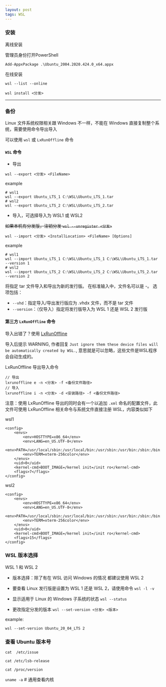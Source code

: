 ```yaml
---
layout: post
tags: WSL
---
```

### 安装

离线安装

管理员身份打开PowerShell
```
Add-AppxPackage .\Ubuntu_2004.2020.424.0_x64.appx
```

在线安装

```
wsl --list --online

wsl install <分发>
```

---

### 备份

Linux 文件系统权限相关跟 Windows 不一样，不能在 Windows 直接复制整个系统，需要使用命令导出导入

可以使用 `wsl` 或 `LxRunOffline` 命令

#### `WSL` 命令

- 导出

```
wsl --export <分发> <FileName>
```

example

```
# wsl1
wsl --export Ubuntu_LTS_1 C:\WSL\Ubuntu_LTS_1.tar
# wsl2
wsl --export Ubuntu_LTS_2 C:\WSL\Ubuntu_LTS_2.tar
```

- 导入，可选择导入为 WSL1 或 WSL2

~~如果本机有分发版，注销分发 `wsl --unregister <分发>`~~

```
wsl --import <分发> <InstallLocation> <FileName> [Options]
```

example

```
# wsl1
wsl --import Ubuntu_LTS_1 C:\WSL\Ubuntu_LTS_1 C:\WSL\Ubuntu_LTS_1.tar --version 1
# wsl2
wsl --import Ubuntu_LTS_2 C:\WSL\Ubuntu_LTS_2 C:\WSL\Ubuntu_LTS_2.tar --version 2
```

将指定 tar 文件导入和导出为新的发行版。 在标准输入中，文件名可以是 -。 选项包括：

- `--vhd`：指定导入/导出发行版应为 .vhdx 文件，而不是 tar 文件
- `--version`：（仅导入）指定将发行版导入为 WSL 1 还是 WSL 2 发行版

#### 第三方 `LxRunOffline` 命令

导入出错了？使用 [LxRunOffline](https://github.com/DDoSolitary/LxRunOffline.git)

导入后提示 WARNING, 作者回复 `Just ignore them these device files will be automatically created by WSL.`, 意思就是可以忽略，这些文件是WSL程序会自动生成的。

LxRunOffline 导出导入命令
```
// 导出
lxrunoffline e -n <分发> -f <备份文件路径>
// 导入
lxrunoffline i -n <分发> -d <安装路径> -f <备份文件路径>
```

注意：使用 LxRunOffline 导出的同时会有一个以追加 `.xml` 命名的配置文件，此文件可使用 LxRunOffline 相关命令与系统文件直接注册 WSL，内容类似如下

wsl1
```
<config>
    <envs>
        <env>HOSTTYPE=x86_64</env>
        <env>LANG=en_US.UTF-8</env>
        <env>PATH=/usr/local/sbin:/usr/local/bin:/usr/sbin:/usr/bin:/sbin:/bin:/usr/games:/usr/local/games</env>
        <env>TERM=xterm-256color</env>
    </envs>
    <uid>0</uid>
    <kernel-cmd>BOOT_IMAGE=/kernel init=/init ro</kernel-cmd>
    <flags>7</flags>
</config>
```

wsl2
```
<config>
    <envs>
        <env>HOSTTYPE=x86_64</env>
        <env>LANG=en_US.UTF-8</env>
        <env>PATH=/usr/local/sbin:/usr/local/bin:/usr/sbin:/usr/bin:/sbin:/bin:/usr/games:/usr/local/games</env>
        <env>TERM=xterm-256color</env>
    </envs>
    <uid>0</uid>
    <kernel-cmd>BOOT_IMAGE=/kernel init=/init ro</kernel-cmd>
    <flags>15</flags>
</config>
```

### WSL 版本选择

WSL 1 和 WSL 2

- 版本选择：除了有在 WSL 访问 Windows 的情况 都建议使用 WSL 2

- 要查看 Linux 发行版是设置为 WSL 1 还是 WSL 2，请使用命令 `wsl -l -v`

- 显示适用于 Linux 的 Windows 子系统的状态 `wsl --status`

- 更改指定分发的版本 `wsl --set-version <分发> <版本>`

example:
```
wsl --set-version Ubuntu_20_04_LTS 2
```

### 查看 Ubuntu 版本号

`cat  /etc/issue`

`cat /etc/lsb-release`
 
`cat /proc/version`
 
`uname -a` # 通用查看内核
